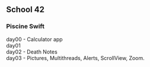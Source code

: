 ## School 42
### Piscine Swift

day00 - Calculator app  
day01  
day02 - Death Notes  
day03 - Pictures, Multithreads, Alerts, ScrollView, Zoom.
